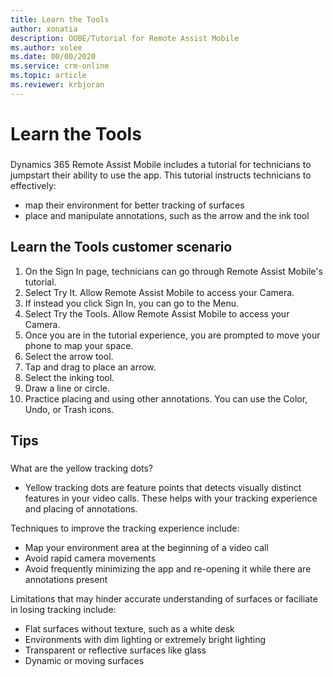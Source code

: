 ```yaml
---
title: Learn the Tools
author: xonatia
description: OOBE/Tutorial for Remote Assist Mobile 
ms.author: xolee
ms.date: 00/00/2020
ms.service: crm-online
ms.topic: article
ms.reviewer: krbjoran
---
```

# Learn the Tools

###
Dynamics 365 Remote Assist Mobile includes a tutorial for technicians to jumpstart their ability to use the app. This tutorial instructs technicians to effectively:
-	map their environment for better tracking of surfaces
-	place and manipulate annotations, such as the arrow and the ink tool

## Learn the Tools customer scenario
1. On the Sign In page, technicians can go through Remote Assist Mobile's tutorial. 
2. Select Try It. Allow Remote Assist Mobile to access your Camera. 
3. If instead you click Sign In, you can go to the Menu. 
4. Select Try the Tools. Allow Remote Assist Mobile to access your Camera. 
5. Once you are in the tutorial experience, you are prompted to move your phone to map your space.  
6. Select the arrow tool. 
7. Tap and drag to place an arrow. 
8. Select the inking tool.
9. Draw a line or circle. 
10. Practice placing and using other annotations. You can use the Color, Undo, or Trash icons.  

## Tips 
###
What are the yellow tracking dots?
- Yellow tracking dots are feature points that detects visually distinct features in your video calls. These helps with your tracking experience and placing of annotations. 

Techniques to improve the tracking experience include:
-	Map your environment area at the beginning of a video call
- Avoid rapid camera movements
- Avoid frequently minimizing the app and re-opening it while there are annotations present 

Limitations that may hinder accurate understanding of surfaces or faciliate in losing tracking include:
- Flat surfaces without texture, such as a white desk
- Environments with dim lighting or extremely bright lighting
- Transparent or reflective surfaces like glass
- Dynamic or moving surfaces
